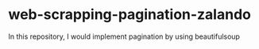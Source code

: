 # web-scrapping-pagination-zalando
In this repository, I would implement pagination by using beautifulsoup 
